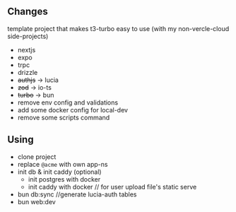 ## Changes
template project that makes t3-turbo easy to use (with my non-vercle-cloud side-projects)
  - nextjs
  - expo
  - trpc
  - drizzle
  - ~~authjs~~ -> lucia
  - ~~zod~~ -> io-ts
  - ~~turbo~~ -> bun 
  - remove env config and validations
  - add some docker config for local-dev
  - remove some scripts command


## Using
  - clone project
  - replace `@acme` with own app-ns
  - init db & init caddy (optional)
    - init postgres with docker
    - init caddy with docker // for user upload file's static serve
  - bun db:sync //generate lucia-auth tables
  - bun web:dev
